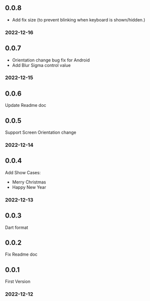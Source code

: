 ## 0.0.8

- Add fix size (to prevent blinking when keyboard is shown/hidden.)

### 2022-12-16

## 0.0.7

- Orientation change bug fix for Android
- Add Blur Sigma control value

### 2022-12-15

## 0.0.6

Update Readme doc

## 0.0.5

Support Screen Orientation change

### 2022-12-14

## 0.0.4

Add Show Cases:
- Merry Christmas 
- Happy New Year
### 2022-12-13

## 0.0.3

Dart format

## 0.0.2

Fix Readme doc


## 0.0.1

First Version

### 2022-12-12